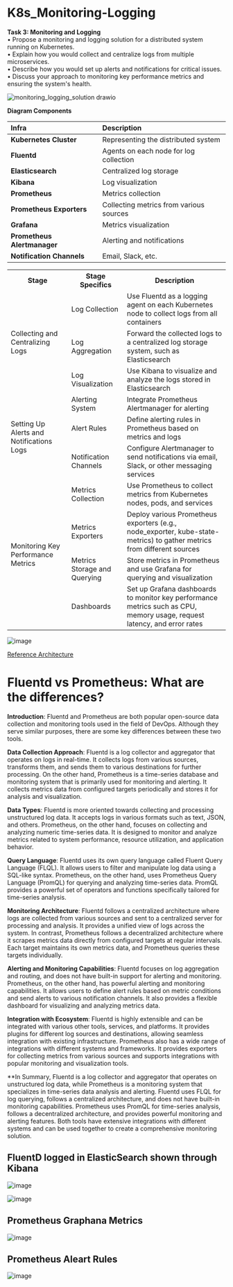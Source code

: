 # K8s_Monitoring-Logging

**Task 3: Monitoring and Logging**  
• Propose a monitoring and logging solution for a distributed system running on Kubernetes.  
• Explain how you would collect and centralize logs from multiple microservices.  
• Describe how you would set up alerts and notifications for critical issues.  
• Discuss your approach to monitoring key performance metrics and ensuring the system's health.  

![monitoring_logging_solution drawio](https://github.com/jaekimandy/K8s_Monitoring-Logging/assets/99704906/82323255-ac9e-4873-8f0b-0596f5f0b47d)


**Diagram Components**  

| **Infra** | **Description** | 
| :---   | :--- | 
| **Kubernetes Cluster** | Representing the distributed system   | 
| **Fluentd** | Agents on each node for log collection   | 
| **Elasticsearch** | Centralized log storage   | 
| **Kibana** | Log visualization   | 
| **Prometheus** | Metrics collection   | 
| **Prometheus Exporters** | Collecting metrics from various sources   | 
| **Grafana** | Metrics visualization   | 
| **Prometheus Alertmanager** | Alerting and notifications   | 
| **Notification Channels** | Email, Slack, etc.   | 


<table>
  <tr>
    <th>Stage </th>
    <th>Stage Specifics</th>
    <th>Description</th>
  </tr>
  <tr>
    <td rowspan="3">Collecting and Centralizing Logs</td>
    <td>Log Collection</td>
    <td>Use Fluentd as a logging agent on each Kubernetes node to collect logs from all containers</td>
  </tr>
  <tr>
    <td>Log Aggregation</td>
    <td>Forward the collected logs to a centralized log storage system, such as Elasticsearch</td>
  </tr>
  <tr>
    <td>Log Visualization</td>
    <td>Use Kibana to visualize and analyze the logs stored in Elasticsearch</td>
  </tr>
  <tr>
    <td rowspan="3">Setting Up Alerts and Notifications Logs</td>
    <td>Alerting System</td>
    <td>Integrate Prometheus Alertmanager for alerting</td>
  </tr>
  <tr>
    <td>Alert Rules</td>
    <td>Define alerting rules in Prometheus based on metrics and logs</td>
  </tr>
  <tr>
    <td>Notification Channels</td>
    <td>Configure Alertmanager to send notifications via email, Slack, or other messaging services</td>
  </tr>
  <tr>
    <td rowspan="4">Monitoring Key Performance Metrics</td>
    <td>Metrics Collection</td>
    <td>Use Prometheus to collect metrics from Kubernetes nodes, pods, and services</td>
  </tr>
  <tr>
    <td>Metrics Exporters</td>
    <td>Deploy various Prometheus exporters (e.g., node_exporter, kube-state-metrics) to gather metrics from different sources</td>
  </tr>
  <tr>
    <td>Metrics Storage and Querying</td>
    <td>Store metrics in Prometheus and use Grafana for querying and visualization</td>
  </tr>
  <tr>
    <td>Dashboards</td>
    <td>Set up Grafana dashboards to monitor key performance metrics such as CPU, memory usage, request latency, and error rates</td>
  </tr>

</table


![image](https://github.com/jaekimandy/K8s_Monitoring-Logging/assets/99704906/367fd535-a951-400b-a87e-bd24fd3b0461)
 
<a href="https://medium.com/avmconsulting-blog/prometheus-monitoring-with-elastic-stack-in-kubernetes-5cf0aaa7ce04">Reference Architecture</a>


# Fluentd vs Prometheus: What are the differences?  
**Introduction**: Fluentd and Prometheus are both popular open-source data collection and monitoring tools used in the field of DevOps. Although they serve similar purposes, there are some key differences between these two tools.  

**Data Collection Approach**: Fluentd is a log collector and aggregator that operates on logs in real-time. It collects logs from various sources, transforms them, and sends them to various destinations for further processing. On the other hand, Prometheus is a time-series database and monitoring system that is primarily used for monitoring and alerting. It collects metrics data from configured targets periodically and stores it for analysis and visualization.  

**Data Types**: Fluentd is more oriented towards collecting and processing unstructured log data. It accepts logs in various formats such as text, JSON, and others. Prometheus, on the other hand, focuses on collecting and analyzing numeric time-series data. It is designed to monitor and analyze metrics related to system performance, resource utilization, and application behavior.   

**Query Language**: Fluentd uses its own query language called Fluent Query Language (FLQL). It allows users to filter and manipulate log data using a SQL-like syntax. Prometheus, on the other hand, uses Prometheus Query Language (PromQL) for querying and analyzing time-series data. PromQL provides a powerful set of operators and functions specifically tailored for time-series analysis.   

**Monitoring Architecture**: Fluentd follows a centralized architecture where logs are collected from various sources and sent to a centralized server for processing and analysis. It provides a unified view of logs across the system. In contrast, Prometheus follows a decentralized architecture where it scrapes metrics data directly from configured targets at regular intervals. Each target maintains its own metrics data, and Prometheus queries these targets individually.   

**Alerting and Monitoring Capabilities**: Fluentd focuses on log aggregation and routing, and does not have built-in support for alerting and monitoring. Prometheus, on the other hand, has powerful alerting and monitoring capabilities. It allows users to define alert rules based on metric conditions and send alerts to various notification channels. It also provides a flexible dashboard for visualizing and analyzing metrics data.   

**Integration with Ecosystem**: Fluentd is highly extensible and can be integrated with various other tools, services, and platforms. It provides plugins for different log sources and destinations, allowing seamless integration with existing infrastructure. Prometheus also has a wide range of integrations with different systems and frameworks. It provides exporters for collecting metrics from various sources and supports integrations with popular monitoring and visualization tools.   

**In Summary, Fluentd is a log collector and aggregator that operates on unstructured log data, while Prometheus is a monitoring system that specializes in time-series data analysis and alerting. Fluentd uses FLQL for log querying, follows a centralized architecture, and does not have built-in monitoring capabilities. Prometheus uses PromQL for time-series analysis, follows a decentralized architecture, and provides powerful monitoring and alerting features. Both tools have extensive integrations with different systems and can be used together to create a comprehensive monitoring solution.

## FluentD logged in ElasticSearch shown through Kibana
![image](https://github.com/jaekimandy/K8s_Monitoring-Logging/assets/99704906/1ef71a1b-9c19-43c9-a7f3-eeff96bfc812)

![image](https://github.com/jaekimandy/K8s_Monitoring-Logging/assets/99704906/225246d1-738a-43bb-b12b-6ec251c73ae2)

## Prometheus Graphana Metrics
![image](https://github.com/jaekimandy/K8s_Monitoring-Logging/assets/99704906/8ba5c36d-b7f1-4770-bef2-f31a44bab4c5)

## Prometheus Aleart Rules
![image](https://github.com/jaekimandy/K8s_Monitoring-Logging/assets/99704906/f7eedcad-d5f7-4d7f-9d65-4529bcd00984)





